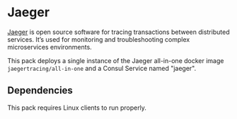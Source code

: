 # Jaeger

[Jaeger](https://www.jaegertracing.io/) is open source software for tracing transactions between distributed services. It’s used for monitoring and troubleshooting complex microservices environments.

This pack deploys a single instance of the Jaeger all-in-one docker image `jaegertracing/all-in-one` and a Consul Service named "jaeger".

## Dependencies

This pack requires Linux clients to run properly.
